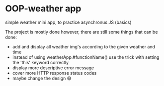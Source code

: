 # OOP-weather app

simple weather mini app, to practice asynchronus JS (basics)

The project is mostly done however, there are still some things that can be done:

-   add and display all weather img's according to the given weather and time
-   instead of using weatherApp.#functionName() use the trick with setting the 'this' keyword correctly
-   display more descriptive error message
-   cover more HTTP response status codes
-   maybe change the design 😅
